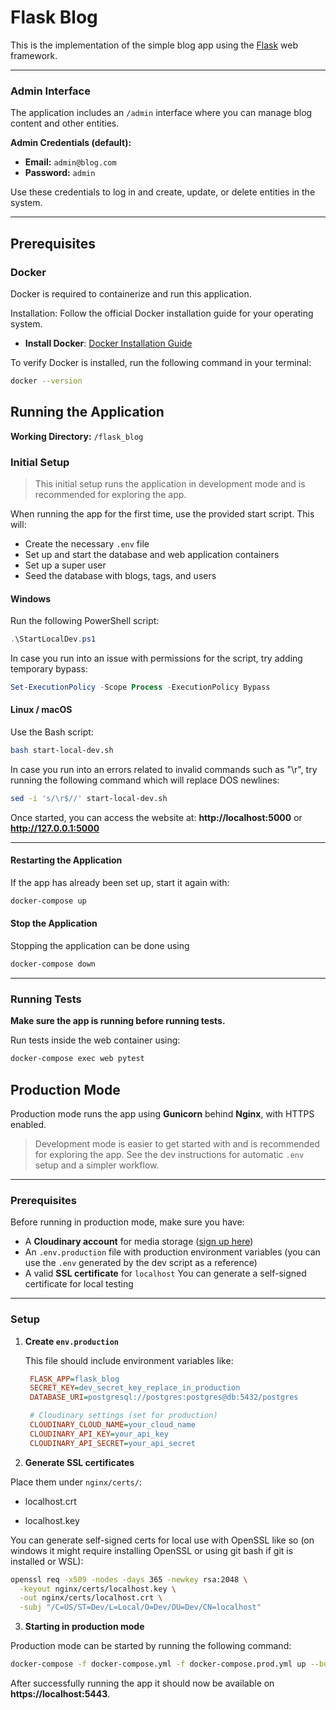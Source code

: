 # Flask Blog

This is the implementation of the simple blog app using the [Flask](https://flask.palletsprojects.com/en/stable/) web framework.

---

### **Admin Interface**

The application includes an `/admin` interface where you can manage blog content and other entities.

**Admin Credentials (default):**

- **Email:** `admin@blog.com`
- **Password:** `admin`

Use these credentials to log in and create, update, or delete entities in the system.

---

## Prerequisites

### **Docker**

Docker is required to containerize and run this application.

Installation: Follow the official Docker installation guide for your operating system.

- **Install Docker**: [Docker Installation Guide](https://docs.docker.com/get-started/get-docker/)

To verify Docker is installed, run the following command in your terminal:

```bash
docker --version
```

## **Running the Application**

**Working Directory:** `/flask_blog`

### **Initial Setup**

> This initial setup runs the application in development mode and is recommended for exploring the app.

When running the app for the first time, use the provided start script. This will:

- Create the necessary `.env` file
- Set up and start the database and web application containers
- Set up a super user
- Seed the database with blogs, tags, and users

#### **Windows**

Run the following PowerShell script:

```powershell
.\StartLocalDev.ps1
```

In case you run into an issue with permissions for the script, try adding temporary bypass:

```powershell
Set-ExecutionPolicy -Scope Process -ExecutionPolicy Bypass
```

#### **Linux / macOS**

Use the Bash script:

```bash
bash start-local-dev.sh
```

In case you run into an errors related to invalid commands such as "\r", try running the following command which will replace DOS newlines:

```bash
sed -i 's/\r$//' start-local-dev.sh
```

Once started, you can access the website at:
**http://localhost:5000** or **http://127.0.0.1:5000**

---

#### **Restarting the Application**

If the app has already been set up, start it again with:

```bash
docker-compose up
```

#### **Stop the Application**

Stopping the application can be done using

```bash
docker-compose down
```

---

### **Running Tests**

**Make sure the app is running before running tests.**

Run tests inside the web container using:

```bash
docker-compose exec web pytest
```

## Production Mode

Production mode runs the app using **Gunicorn** behind **Nginx**, with HTTPS enabled.

> Development mode is easier to get started with and is recommended for exploring the app. See the dev instructions for automatic `.env` setup and a simpler workflow.

---

### Prerequisites

Before running in production mode, make sure you have:

- A **Cloudinary account** for media storage ([sign up here](https://cloudinary.com/))
- An `.env.production` file with production environment variables (you can use the `.env` generated by the dev script as a reference)
- A valid **SSL certificate** for `localhost`
  You can generate a self-signed certificate for local testing

---

### Setup

1. **Create `env.production`**

   This file should include environment variables like:

   ```ini
    FLASK_APP=flask_blog
    SECRET_KEY=dev_secret_key_replace_in_production
    DATABASE_URI=postgresql://postgres:postgres@db:5432/postgres

    # Cloudinary settings (set for production)
    CLOUDINARY_CLOUD_NAME=your_cloud_name
    CLOUDINARY_API_KEY=your_api_key
    CLOUDINARY_API_SECRET=your_api_secret
   ```

2. **Generate SSL certificates**

Place them under `nginx/certs/`:

- localhost.crt

- localhost.key

You can generate self-signed certs for local use with OpenSSL like so (on windows it might require installing OpenSSL or using git bash if git is installed or WSL):

```bash
openssl req -x509 -nodes -days 365 -newkey rsa:2048 \
  -keyout nginx/certs/localhost.key \
  -out nginx/certs/localhost.crt \
  -subj "/C=US/ST=Dev/L=Local/O=Dev/OU=Dev/CN=localhost"
```

3. **Starting in production mode**

Production mode can be started by running the following command:

```bash
docker-compose -f docker-compose.yml -f docker-compose.prod.yml up --build
```

After successfully running the app it should now be available on **https://localhost:5443**.
